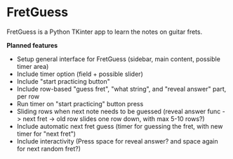 # FretGuess

FretGuess is a Python TKinter app to learn the notes on guitar frets.

**Planned features**

- Setup general interface for FretGuess (sidebar, main content, possible timer area)
- Include timer option (field + possible slider)
- Include "start practicing button"
- Include row-based "guess fret", "what string", and "reveal answer" part, per row
- Run timer on "start practicing" button press
- Sliding rows when next note needs to be guessed (reveal answer func -> next fret -> old row slides one row down, with max 5-10 rows?)
- Include automatic next fret guess (timer for guessing the fret, with new timer for "next fret")
- Include interactivity (Press space for reveal answer? and space again for next random fret?)

